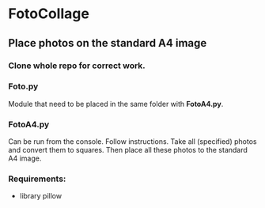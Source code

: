# FotoCollage
## Place photos on the standard A4 image

### Clone whole repo for correct work.

### **Foto.py**
Module that need to be placed in the same folder with **FotoA4.py**.

### **FotoA4.py**
Can be run from the console. Follow instructions. 
Take all (specified) photos and convert them to squares. Then place all these photos to the standard A4 image. 

### Requirements:
* library pillow



